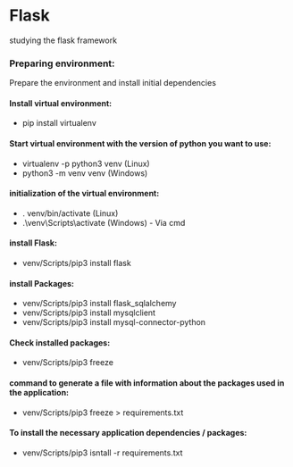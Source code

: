 # Flask
studying the flask framework

### Preparing environment:
Prepare the environment and install initial dependencies
#### Install virtual environment:
- pip install virtualenv

#### Start virtual environment with the version of python you want to use:
- virtualenv -p python3 venv (Linux)
- python3 -m venv venv (Windows)

#### initialization of the virtual environment:
-  . venv/bin/activate (Linux)
- .\venv\Scripts\activate (Windows) - Via cmd

#### install Flask:
- venv/Scripts/pip3 install flask

#### install Packages:
- venv/Scripts/pip3 install flask_sqlalchemy
- venv/Scripts/pip3 install mysqlclient   
- venv/Scripts/pip3 install mysql-connector-python

#### Check installed packages:
- venv/Scripts/pip3 freeze

#### command to generate a file with information about the packages used in the application:
- venv/Scripts/pip3 freeze > requirements.txt

#### To install the necessary application dependencies / packages:
- venv/Scripts/pip3 isntall -r requirements.txt